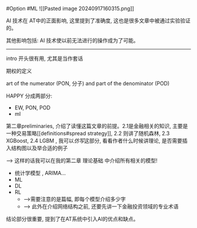 #Option #ML
![[Pasted image 20240917160315.png]]


AI 技术在 AT中的正面影响, 这里提到了准确度, 这也是很多文章中被通过实验验证的。 

其他影响包括: AI 技术使以前无法进行的操作成为了可能。

---

intro 开头很有用, 尤其是当作套话

期权的定义

art of the numerator (PON, 分子) and part of the denominator (POD)

HAPPY 分成两部分:
- EW, PON, POD
- ml


第二章preliminaries, 介绍了读懂这篇文章的前提。2.1是金融相关的知识, 主要是一种交易策略[[definitions#spread strategy]], 2.2 则讲了随机森林, 2.3 XGBoost, 2.4 LGBM , 我可以*仿写*这部分, 看看作者什么时候讲理论, 是否需要插入结构图以及举合适的例子

--> 这样的话我可以在我的第二章 理论基础 中介绍所有相关的模型! 
- 统计学模型 , ARIMA...
- ML
- DL
- RL
	- -->需要注意的是篇幅, 即每个模型介绍多少字
	- --> 此外在介绍网络结构之前, 还要先讲一下金融投资领域的专业术语


结论部分很重要, 提到了在AT系统中引入AI的优点和缺点。